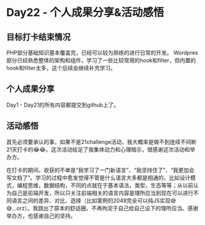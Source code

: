 # Day22 - 个人成果分享&活动感悟


## 目标打卡结束情况
PHP部分基础知识基本覆盖完，已经可以较为熟练的进行日常的开发。
Wordpres部分已经熟悉整体的架构和组件，学习了一些比较常用的hook和filter，但内置的hook和filter太多，这个后续会继续补充学习。

## 个人成果分享
Day1 - Day21的所有内容都提交到github上了。

## 活动感悟

首先必须要承认的事，如果不是21challenge活动，我大概率是做不到连续不间断21天打卡的😂😂。这次活动给足了我集体动力和心理暗示，很感谢这次活动和举办方。

在打卡的期间，收获的不单是“我学习了一门新语言”、“我坚持住了”、“我更加会写文档了”。学习的过程中愈发觉得不管是什么语言大多都是相通的，比如设计模式，编程思维，数据结构，不同的点就在于基本语法，类型，生态等等；从以前认为自己是前端开发，所以只关注前端相关的语言内容是理所应当到现在可以进行不同语言之间的差异、对比、选择（比如案例的2048完全可以纯JS实现😅😅...orz）。我跳出了原本的舒适圈，不再拘泥于自己给自己设下的理所应当。感谢举办方，也感谢自己的坚持。